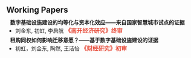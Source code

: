 <h1 id="wp"></h1>

<h2 style="margin: 50px 0px 10px;">Working Papers</h2>


<h4 style="margin:0 10px 0;">数字基础设施建设的均等化与资本化效应——来自国家智慧城市试点的证据</h4>
<ul style="margin:0 0 5px;">
  <li>刘金东, 初虹, 李启航 <strong style="color:#e74d3c; font-size: 0.95rem;">《南开经济研究》终审</strong></li>
</ul> 


<h4 style="margin:0 10px 0;">租购同权如何影响迁移意愿？——基于数字基础设施建设的证据</h4>
<ul style="margin:0 0 5px;">
  <li>初虹，刘金东, 陶然, 王洁怡 <strong style="color:#e74d3c; font-size: 0.95rem;">《财经研究》初审</strong></li>
</ul> 


